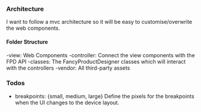 ### Architecture

I want to follow a mvc architecture so it will be easy to customise/overwrite the web components. 

#### Folder Structure
-view: Web Components
-controller: Connect the view components with the FPD API
-classes: The FancyProductDesigner classes which will interact with the controllers
-vendor: All third-party assets


### Todos
- breakpoints: {small, medium, large} Define the pixels for the breakpoints when the UI changes to the device layout.

